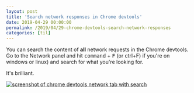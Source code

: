```yaml
---
layout: post
title: 'Search network responses in Chrome devtools'
date: 2019-04-29 00:00:00
permalink: /2019/04/29-chrome-devtools-search-network-responses
categories: [til]
---
```


You can search the content of **all** network requests in the Chrome devtools.
Go to the Network panel and hit <kbd>command</kbd> + <kbd>F</kbd> (or ctrl+F) if you're on windows or linux) and search for what you're looking for.

It's brilliant.

[![screenshot of chrome devtools network tab with search](/img/posts/chrome-network-tab-search.jpg)](/img/posts/chrome-network-tab-search.jpg)
